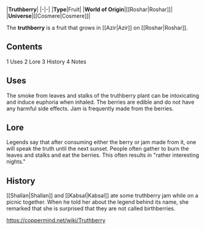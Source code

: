 |**Truthberry**|
|-|-|
|**Type**|Fruit|
|**World of Origin**|[[Roshar\|Roshar]]|
|**Universe**|[[Cosmere\|Cosmere]]|

The **truthberry** is a fruit that grows in [[Azir\|Azir]] on [[Roshar\|Roshar]].

## Contents

1 Uses
2 Lore
3 History
4 Notes


## Uses
The smoke from leaves and stalks of the truthberry plant can be intoxicating and induce euphoria when inhaled. The berries are edible and do not have any harmful side effects.
Jam is frequently made from the berries.

## Lore
Legends say that after consuming either the berry or jam made from it, one will speak the truth until the next sunset. People often gather to burn the leaves and stalks and eat the berries. This often results in "rather interesting nights."

## History
[[Shallan\|Shallan]] and [[Kabsal\|Kabsal]] ate some truthberry jam while on a picnic together. When he told her about the legend behind its name, she remarked that she is surprised that they are not called birthberries.



https://coppermind.net/wiki/Truthberry